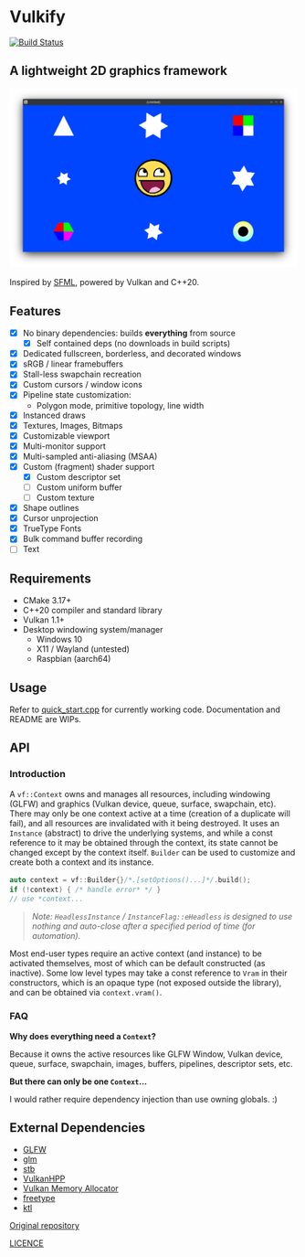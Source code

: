 # Vulkify

[![Build Status](https://github.com/vulkify/vulkify/actions/workflows/ci.yml/badge.svg)](https://github.com/vulkify/vulkify/actions/workflows/ci.yml)

## A lightweight 2D graphics framework

![Screenshot](docs/screenshot.png)

Inspired by [SFML](https://github.com/SFML/SFML), powered by Vulkan and C++20.

## Features

- [x] No binary dependencies: builds **everything** from source
  - [x] Self contained deps (no downloads in build scripts)
- [x] Dedicated fullscreen, borderless, and decorated windows
- [x] sRGB / linear framebuffers
- [x] Stall-less swapchain recreation
- [x] Custom cursors / window icons
- [x] Pipeline state customization: 
  - Polygon mode, primitive topology, line width
- [x] Instanced draws
- [x] Textures, Images, Bitmaps
- [x] Customizable viewport
- [x] Multi-monitor support
- [x] Multi-sampled anti-aliasing (MSAA)
- [x] Custom (fragment) shader support
  - [x] Custom descriptor set
  - [ ] Custom uniform buffer
  - [ ] Custom texture
- [x] Shape outlines
- [x] Cursor unprojection
- [x] TrueType Fonts
- [x] Bulk command buffer recording
- [ ] Text

## Requirements

- CMake 3.17+
- C++20 compiler and standard library
- Vulkan 1.1+
- Desktop windowing system/manager
  - Windows 10
  - X11 / Wayland (untested)
  - Raspbian (aarch64)

## Usage

Refer to [quick_start.cpp](examples/quick_start.cpp) for currently working code. Documentation and README are WIPs.

## API

### Introduction

A `vf::Context` owns and manages all resources, including windowing (GLFW) and graphics (Vulkan device, queue, surface, swapchain, etc). There may only be one context active at a time (creation of a duplicate will fail), and all resources are invalidated with it being destroyed. It uses an `Instance` (abstract) to drive the underlying systems, and while a const reference to it may be obtained through the context, its state cannot be changed except by the context itself. `Builder` can be used to customize and create both a context and its instance.

```cpp
auto context = vf::Builder{}/*.[setOptions()...]*/.build();
if (!context) { /* handle error* */ }
// use *context...
```

>_*Note:* `HeadlessInstance` / `InstanceFlag::eHeadless` is designed to use nothing and auto-close after a specified period of time (for automation)._

Most end-user types require an active context (and instance) to be activated themselves, most of which can be default constructed (as inactive). Some low level types may take a const reference to `Vram` in their constructors, which is an opaque type (not exposed outside the library), and can be obtained via `context.vram()`.

### FAQ

**Why does everything need a `Context`?**

Because it owns the active resources like GLFW Window, Vulkan device, queue, surface, swapchain, images, buffers, pipelines, descriptor sets, etc.

**But there can only be one `Context`...**

I would rather require dependency injection than use owning globals. :)

## External Dependencies

- [GLFW](https://github.com/glfw/glfw)
- [glm](https://github.com/g-truc/glm)
- [stb](https://github.com/nothings/stb)
- [VulkanHPP](https://github.com/KhronosGroup/Vulkan-Hpp)
- [Vulkan Memory Allocator](https://github.com/GPUOpen-LibrariesAndSDKs/VulkanMemoryAllocator)
- [freetype](https://github.com/freetype/freetype)
- [ktl](https://github.com/karnkaul/ktl)

[Original repository](https://github.com/vulkify/vulkify)

[LICENCE](LICENSE)
